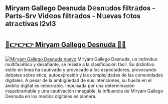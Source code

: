 ## Miryam Gallego Desnuda D𝚎sn𝚞dos filtr𝚊dos - Parts-Srv Vid𝚎os filtr𝚊dos - N𝚞evas f𝚘tos atr𝚊ctivas I2vI3

# <h2><a href="http://mbblkz4.tromn.icu/?c=Miryam+Gallego+Desnuda">🔗👉👉👉 Miryam Gallego Desnuda 🔗🔗</a></h2>

[![Miryam Gallego Desnuda nuevo](https://i.imgur.com/pEAQMta.gif)](http://mbblkz4.tromn.icu/?c=Miryam+Gallego+Desnuda)
Miryam Gallego Desnuda, un individuo multifacético y desafiante, se resiste a la clasificación fácil. Su distintivo estilo en línea ha cautivado y provocado a los espectadores, provocando debates sobre ética, autoexpresión y las complejidades de las comunidades digitales. A pesar de la ambigüedad de sus intenciones, su huella en el ámbito digital es imborrable. Impulsada por una determinación inquebrantable y una cautivación innegable, la influencia de Miryam Gallego Desnuda en los medios digitales es pionera.
